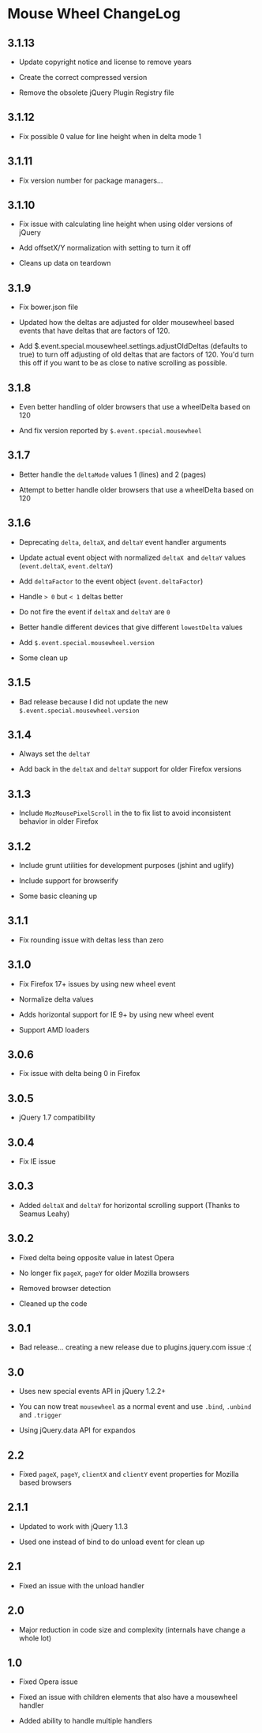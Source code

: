 # Mouse Wheel ChangeLog

## 3.1.13

* Update copyright notice and license to remove years
* Create the correct compressed version
* Remove the obsolete jQuery Plugin Registry file

## 3.1.12

* Fix possible 0 value for line height when in delta mode 1

## 3.1.11

* Fix version number for package managers...

## 3.1.10

* Fix issue with calculating line height when using older versions of jQuery
* Add offsetX/Y normalization with setting to turn it off
* Cleans up data on teardown

## 3.1.9

* Fix bower.json file
* Updated how the deltas are adjusted for older mousewheel based events that have deltas that are factors of 120.
* Add $.event.special.mousewheel.settings.adjustOldDeltas (defaults to true) to turn off adjusting of old deltas that are factors of 120. You'd turn this off if you want to be as close to native scrolling as possible.

## 3.1.8

* Even better handling of older browsers that use a wheelDelta based on 120
* And fix version reported by `$.event.special.mousewheel`

## 3.1.7

* Better handle the `deltaMode` values 1 (lines) and 2 (pages)
* Attempt to better handle older browsers that use a wheelDelta based on 120

## 3.1.6

* Deprecating `delta`, `deltaX`, and `deltaY` event handler arguments
* Update actual event object with normalized `deltaX `and `deltaY` values (`event.deltaX`, `event.deltaY`)
* Add `deltaFactor` to the event object (`event.deltaFactor`)
* Handle `> 0` but `< 1` deltas better
* Do not fire the event if `deltaX` and `deltaY` are `0`
* Better handle different devices that give different `lowestDelta` values
* Add `$.event.special.mousewheel.version`
* Some clean up

## 3.1.5

* Bad release because I did not update the new `$.event.special.mousewheel.version`

## 3.1.4

* Always set the `deltaY`
* Add back in the `deltaX` and `deltaY` support for older Firefox versions

## 3.1.3

* Include `MozMousePixelScroll` in the to fix list to avoid inconsistent behavior in older Firefox

## 3.1.2

* Include grunt utilities for development purposes (jshint and uglify)
* Include support for browserify
* Some basic cleaning up

## 3.1.1

* Fix rounding issue with deltas less than zero


## 3.1.0

* Fix Firefox 17+ issues by using new wheel event
* Normalize delta values
* Adds horizontal support for IE 9+ by using new wheel event
* Support AMD loaders


## 3.0.6

* Fix issue with delta being 0 in Firefox


## 3.0.5

* jQuery 1.7 compatibility


## 3.0.4

* Fix IE issue


## 3.0.3

* Added `deltaX` and `deltaY` for horizontal scrolling support (Thanks to Seamus Leahy)


## 3.0.2

* Fixed delta being opposite value in latest Opera
* No longer fix `pageX`, `pageY` for older Mozilla browsers
* Removed browser detection
* Cleaned up the code


## 3.0.1

* Bad release... creating a new release due to plugins.jquery.com issue :(


## 3.0

* Uses new special events API in jQuery 1.2.2+
* You can now treat `mousewheel` as a normal event and use `.bind`, `.unbind` and `.trigger`
* Using jQuery.data API for expandos


## 2.2

* Fixed `pageX`, `pageY`, `clientX` and `clientY` event properties for Mozilla based browsers


## 2.1.1

* Updated to work with jQuery 1.1.3
* Used one instead of bind to do unload event for clean up


## 2.1

* Fixed an issue with the unload handler


## 2.0

* Major reduction in code size and complexity (internals have change a whole lot)


## 1.0

* Fixed Opera issue
* Fixed an issue with children elements that also have a mousewheel handler
* Added ability to handle multiple handlers
